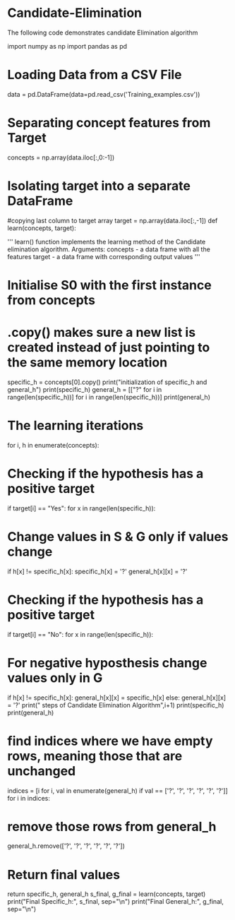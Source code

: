 # Candidate-Elimination
The following code demonstrates candidate Elimination algorithm

import numpy as np
import pandas as pd
# Loading Data from a CSV File
data = pd.DataFrame(data=pd.read_csv('Training_examples.csv'))
# Separating concept features from Target
concepts = np.array(data.iloc[:,0:-1])
# Isolating target into a separate DataFrame
#copying last column to target array
target = np.array(data.iloc[:,-1])
def learn(concepts, target):
 
''' learn() function implements the learning method of the Candidate elimination 
algorithm.
 Arguments:
 concepts - a data frame with all the features
 target - a data frame with corresponding output values
 '''
 # Initialise S0 with the first instance from concepts
 # .copy() makes sure a new list is created instead of just pointing to the same memory location
 specific_h = concepts[0].copy()
 print("initialization of specific_h and general_h")
 print(specific_h)
 general_h = [["?" for i in range(len(specific_h))] for i in range(len(specific_h))]
 print(general_h)
 # The learning iterations
 for i, h in enumerate(concepts):
 # Checking if the hypothesis has a positive target
 if target[i] == "Yes":
 for x in range(len(specific_h)):
 # Change values in S & G only if values change
 if h[x] != specific_h[x]:
 specific_h[x] = '?'
 general_h[x][x] = '?'
 # Checking if the hypothesis has a positive target
 if target[i] == "No":
 for x in range(len(specific_h)):
 # For negative hyposthesis change values only in G
 if h[x] != specific_h[x]:
 general_h[x][x] = specific_h[x]
 else:
 general_h[x][x] = '?'
 print(" steps of Candidate Elimination Algorithm",i+1)
 print(specific_h)
 print(general_h)
 # find indices where we have empty rows, meaning those that are unchanged
 indices = [i for i, val in enumerate(general_h) if val == ['?', '?', '?', '?', '?', '?']]
 for i in indices:
 # remove those rows from general_h
 general_h.remove(['?', '?', '?', '?', '?', '?'])
 # Return final values
 return specific_h, general_h
s_final, g_final = learn(concepts, target)
print("Final Specific_h:", s_final, sep="\n")
print("Final General_h:", g_final, sep="\n")
